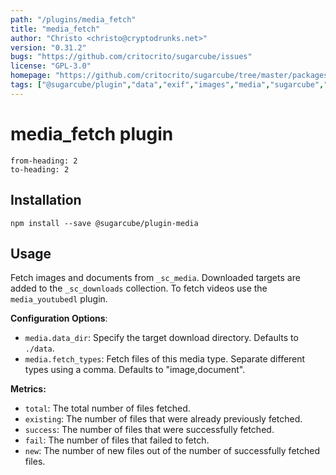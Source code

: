 ```yaml
---
path: "/plugins/media_fetch"
title: "media_fetch"
author: "Christo <christo@cryptodrunks.net>"
version: "0.31.2"
bugs: "https://github.com/critocrito/sugarcube/issues"
license: "GPL-3.0"
homepage: "https://github.com/critocrito/sugarcube/tree/master/packages/plugin-media#readme"
tags: ["@sugarcube/plugin","data","exif","images","media","sugarcube","sugarcube plugin","sugarcube-plugin","transformation"]
---
```

# media_fetch plugin

```toc
from-heading: 2
to-heading: 2
```

## Installation

```shell
npm install --save @sugarcube/plugin-media
```


## Usage

Fetch images and documents from `_sc_media`. Downloaded targets are added to the `_sc_downloads` collection. To fetch videos use the `media_youtubedl` plugin.

**Configuration Options**:

-   `media.data_dir`: Specify the target download directory. Defaults to `./data`.
-   `media.fetch_types`: Fetch files of this media type. Separate different types using a comma. Defaults to "image,document".

**Metrics:**

-   `total`: The total number of files fetched.
-   `existing`: The number of files that were already previously fetched.
-   `success`: The number of files that were successfully fetched.
-   `fail`: The number of files that failed to fetch.
-   `new`: The number of new files out of the number of successfully fetched files.
